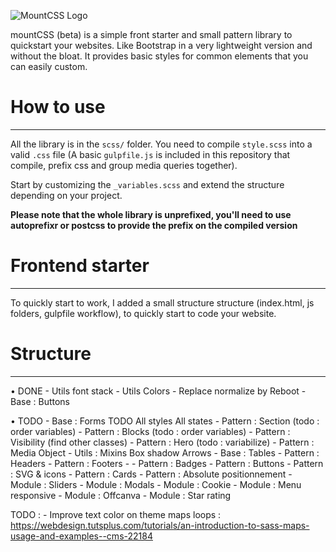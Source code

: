 ![MountCSS Logo](http://barbo.sa.com/16FPu/60Bwg3lr+)  

mountCSS (beta) is a simple front starter and small pattern library to quickstart your websites. Like Bootstrap in a very lightweight version and without the bloat. It provides basic styles for common elements that you can easily custom.  

# How to use
---
All the library is in the `scss/` folder. You need to compile `style.scss` into a valid `.css` file (A basic `gulpfile.js` is included in this repository that compile, prefix css and group media queries together).  

Start by customizing the `_variables.scss` and extend the structure depending on your project.
  
**Please note that the whole library is unprefixed, you'll need to use autoprefixr or postcss to provide the prefix on the compiled version**

# Frontend starter
---

To quickly start to work, I added a small structure structure (index.html, js folders, gulpfile workflow), to quickly start to code your website.

# Structure
---

• DONE
    - Utils font stack
    - Utils Colors
    - Replace normalize by Reboot
    - Base : Buttons

• TODO
    - Base : Forms TODO
        All styles
        All states
    - Pattern : Section (todo : order variables)
    - Pattern : Blocks (todo : order variables)
    - Pattern : Visibility (find other classes)
    - Pattern : Hero (todo : variabilize)
    - Pattern : Media Object
    - Utils : Mixins
        Box shadow
        Arrows
    - Base : Tables
    - Pattern : Headers
    - Pattern : Footers
    - 
    - Pattern : Badges
    - Pattern : Buttons
    - Pattern : SVG & icons
    - Pattern : Cards
    - Pattern : Absolute positionnement
    - Module : Sliders
    - Module : Modals
    - Module : Cookie
    - Module : Menu responsive
    - Module : Offcanva
    - Module : Star rating


TODO :
    - Improve text color on theme maps loops : https://webdesign.tutsplus.com/tutorials/an-introduction-to-sass-maps-usage-and-examples--cms-22184
